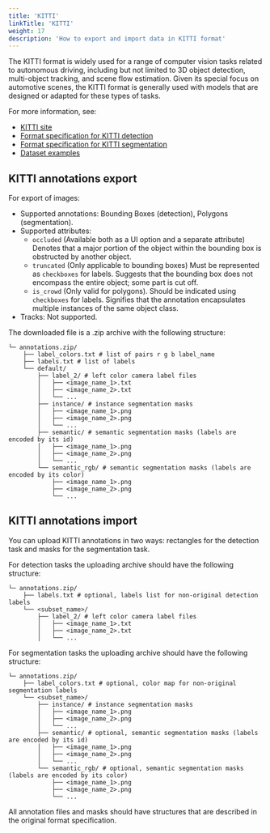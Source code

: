 ```yaml
---
title: 'KITTI'
linkTitle: 'KITTI'
weight: 17
description: 'How to export and import data in KITTI format'
---
```


The KITTI format is widely used for a range of computer
vision tasks related to autonomous driving, including
but not limited to 3D object detection, multi-object tracking,
and scene flow estimation. Given its special focus on
automotive scenes, the KITTI format is generally
used with models that are designed or adapted for these types of tasks.

For more information, see:

- [KITTI site](http://www.cvlibs.net/datasets/kitti/)
- [Format specification for KITTI detection](https://s3.eu-central-1.amazonaws.com/avg-kitti/devkit_object.zip)
- [Format specification for KITTI segmentation](https://s3.eu-central-1.amazonaws.com/avg-kitti/devkit_semantics.zip)
- [Dataset examples](https://github.com/cvat-ai/datumaro/tree/v0.3/tests/assets/kitti_dataset)

## KITTI annotations export

For export of images:

- Supported annotations: Bounding Boxes (detection), Polygons (segmentation).
- Supported attributes:
  - `occluded` (Available both as a UI option and a separate attribute)
    Denotes that a major portion of the object within
    the bounding box is obstructed by another object.
  - `truncated` (Only applicable to bounding boxes)
    Must be represented as `checkboxes` for labels.
    Suggests that the bounding box does not
    encompass the entire object; some part is cut off.
  - `is_crowd` (Only valid for polygons). Should be indicated
    using `checkboxes` for labels.
    Signifies that the annotation encapsulates
    multiple instances of the same object class.
- Tracks: Not supported.

The downloaded file is a .zip archive with the following structure:

```
└─ annotations.zip/
    ├── label_colors.txt # list of pairs r g b label_name
    ├── labels.txt # list of labels
    └── default/
        ├── label_2/ # left color camera label files
        │   ├── <image_name_1>.txt
        │   ├── <image_name_2>.txt
        │   └── ...
        ├── instance/ # instance segmentation masks
        │   ├── <image_name_1>.png
        │   ├── <image_name_2>.png
        │   └── ...
        ├── semantic/ # semantic segmentation masks (labels are encoded by its id)
        │   ├── <image_name_1>.png
        │   ├── <image_name_2>.png
        │   └── ...
        └── semantic_rgb/ # semantic segmentation masks (labels are encoded by its color)
            ├── <image_name_1>.png
            ├── <image_name_2>.png
            └── ...
```

## KITTI annotations import

You can upload KITTI annotations in two ways:
rectangles for the detection task and
masks for the segmentation task.

For detection tasks the uploading archive should have the following structure:

```
└─ annotations.zip/
    ├── labels.txt # optional, labels list for non-original detection labels
    └── <subset_name>/
        ├── label_2/ # left color camera label files
        │   ├── <image_name_1>.txt
        │   ├── <image_name_2>.txt
        │   └── ...
```

For segmentation tasks the uploading archive should have the following structure:

```
└─ annotations.zip/
    ├── label_colors.txt # optional, color map for non-original segmentation labels
    └── <subset_name>/
        ├── instance/ # instance segmentation masks
        │   ├── <image_name_1>.png
        │   ├── <image_name_2>.png
        │   └── ...
        ├── semantic/ # optional, semantic segmentation masks (labels are encoded by its id)
        │   ├── <image_name_1>.png
        │   ├── <image_name_2>.png
        │   └── ...
        └── semantic_rgb/ # optional, semantic segmentation masks (labels are encoded by its color)
            ├── <image_name_1>.png
            ├── <image_name_2>.png
            └── ...
```

All annotation files and masks should have structures
that are described in the original format specification.
